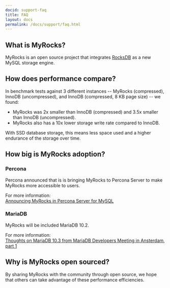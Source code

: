 ```yaml
---
docid: support-faq
title: FAQ
layout: docs
permalink: /docs/support/faq.html
---
```


## What is MyRocks?

MyRocks is an open source project that integrates [RocksDB](http://rocksdb.org/) as a new MySQL storage engine.  

## How does performance compare?

In benchmark tests against 3 different instances -- MyRocks (compressed), InnoDB (uncompressed), and InnoDB (compressed, 8 KB page size) -- we found:

* MyRocks was 2x smaller than InnoDB (compressed) and 3.5x smaller than InnoDB (uncompressed).
* MyRocks also has a 10x lower storage write rate compared to InnoDB.

With SSD database storage, this means less space used and a higher endurance of the storage over time.

## How big is MyRocks adoption?

### Percona

Percona announced that is is bringing MyRocks to Percona Server to make MyRocks more accessible to users.

For more information:<br />
[Announcing MyRocks in Percona Server for MySQL](https://www.percona.com/blog/2016/10/24/announcing-myrocks-in-percona-server-for-mysql/)

### MariaDB

MyRocks will be included MariaDB 10.2.

For more information:<br />
[Thoughts on MariaDB 10.3 from MariaDB Developers Meeting in Ansterdam, part 1](https://mariadb.org/thoughts-mariadb-server-10-3-mariadb-developers-meeting-amsterdam-part-1/)

## Why is MyRocks open sourced?

By sharing MyRocks with the community through open source, we hope that others can take advantage of these performance efficiencies.
